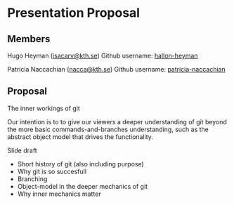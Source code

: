 # Presentation Proposal

 ## Members
 Hugo Heyman (isacarv@kth.se)
 Github username: [hallon-heyman](https://github.com/isacarvid)

 Patricia Naccachian (nacca@kth.se)
 Github username: [patricia-naccachian](https://github.com/patricia-naccachian)

 ## Proposal
The inner workings of git

Our intention is to to give our viewers a deeper understanding of git beyond the more basic commands-and-branches understanding, such as the abstract object model that drives the functionality.
 
 Slide draft
 - Short history of git (also including purpose)
 - Why git is so succesfull
 - Branching
 - Object-model in the deeper mechanics of git
 - Why inner mechanics matter
 
